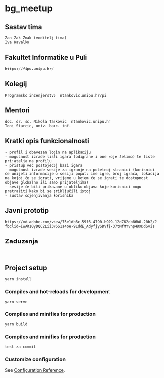 # bg_meetup

## Sastav tima
```
Zan Zak Zmak (voditelj tima)
Iva Kavalko
```
## Fakultet Informatike u Puli
```
https://fipu.unipu.hr/
```
## Kolegij
```
Programsko inzenjerstvo  ntankovic.unipu.hr/pi
```
## Mentori
```
doc. dr. sc. Nikola Tankovic  ntankovic.unipu.hr
Toni Starcic, univ. bacc. inf.
```
## Kratki opis funkcionalnosti
```
- profil i obavezan login na aplikaciju
- mogućnost izrade listi igara (odigrane i one koje želimo) te liste prijatelja na profilu
- pristup već postojećoj bazi igara
- mogućnost izrade sesije za igranje na početnoj stranici (korisnici će unijeti informacije o sesiji poput: ime igre, broj igrača, lokacija na kojoj će se igrati, vrijeme u kojem će se igrati te dostupnost objave globalno ili samo prijateljima)
- sesije će biti prikazane u obliku objava koje korisnici mogu pretražiti kako bi se priključili istoj
- sustav ocjenjivanja korisnika
```
## Javni prototip
```
https://xd.adobe.com/view/75e1db6c-59f6-4790-b999-12d762db86b0-20b2/?fbclid=IwAR10yDQC2Lii3v6S1s4oe-9LddE_AdyfjySDVfj-37tMfMYvnp48XDdSvis
```
## Zaduzenja
```
 
```
## Project setup
```
yarn install
```

### Compiles and hot-reloads for development
```
yarn serve
```

### Compiles and minifies for production
```
yarn build
```
### Compiles and minifies for production
```
test za commit
```

### Customize configuration
See [Configuration Reference](https://cli.vuejs.org/config/).
